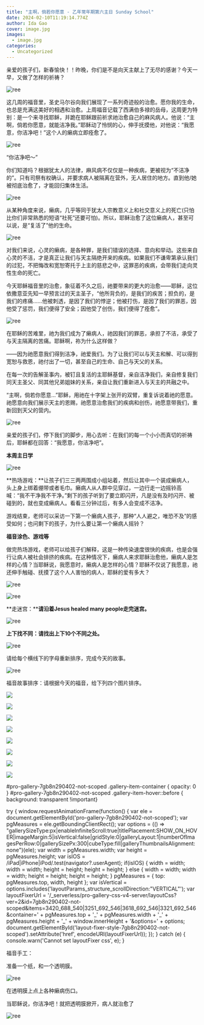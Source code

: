 ```yaml
---
title: "主啊，倘若你愿意 - 乙年常年期第六主日 Sunday School"
date: 2024-02-10T11:19:14.774Z
author: Ida Gao
cover: image.jpg
images:
  - image.jpg
categories:
  - Uncategorized
---
```


亲爱的孩子们，新春愉快！！昨晚，你们是不是向天主献上了无尽的感谢？今天一早，又做了怎样的祈祷？

<!--more-->

  

![ree](https://static.wixstatic.com/media/55472c_bc9f1f84663442cda52545516e79e55c~mv2.jpg)

  

这几周的福音里，圣史马尔谷向我们展现了一系列奇迹般的治愈。愿你我的生命，也总是充满这美好的相遇和治愈。上周福音记载了西满伯多禄的岳母，这周更为特别：是一个来寻找耶稣，并跪在耶稣跟前祈求祂治愈自己的麻风病人。他说：“主啊，倘若你愿意，就能洁净我。”耶稣动了怜悯的心，伸手抚摸他，对他说：“我愿意，你洁净吧！”这个人的癞病立即痊愈了。

  

![ree](https://static.wixstatic.com/media/55472c_17a01662ced64bd68058630cf3e75c22~mv2.jpg)

  

“你洁净吧～”

  

你们知道吗？根据犹太人的法律，麻风病不仅仅是一种疾病，更被视为“不洁净的”。只有司祭有权确认，并要求病人被隔离在营外，无人居住的地方。直到他/她被彻底治愈了，才能回归集体生活。

  

  

![ree](https://static.wixstatic.com/media/55472c_c1213af084594901b9378242b8e5bb90~mv2.jpg)

  

从某种角度来说，癞病，几乎等同于犹太人宗教意义上和社交意义上的死亡(只怕比你们非常熟悉的短语“社死”还要可怕)。所以，耶稣治愈了这位癞病人，甚至可以说，是“复活了”他的生命。

  

  

![ree](https://static.wixstatic.com/media/55472c_c8339877374943ed9da19060b8935a65~mv2.png)

  

  

对我们来说，心灵的癞病，是各种罪，是我们错误的选择、意向和举动。这些来自心灵的不洁，才是真正让我们与天主隔绝开来的疾病。如果我们不谦卑第承认我们的过犯，不把悔改和宽恕寄托于上主的慈悲之中，这罪恶的疾病，会带我们走向灵性生命的死亡。

  

今天耶稣福音里的治愈，象征着不久之后，祂要带来的更大的治愈——耶稣，这位依撒意亚先知一早预言过的天主圣子，“他所背负的，是我们的疾苦；担负的，是我们的疼痛……他被刺透，是因了我们的悖逆；他被打伤，是因了我们的罪恶，因他受了惩罚，我们便得了安全；因他受了创伤，我们便得了痊愈”。

  

![ree](https://static.wixstatic.com/media/55472c_7602b171e2154b308fb28472189e6a86~mv2.jpeg/v1/fill/w_147,h_83,al_c,q_80,usm_0.66_1.00_0.01,blur_2,enc_avif,quality_auto/55472c_7602b171e2154b308fb28472189e6a86~mv2.jpeg)

  

在耶稣的苦难里，祂为我们成为了癞病人，祂因我们的罪恶，承担了不洁，承受了与天主隔离的苦痛。耶稣啊，祢为什么这样做？

  

——因为祂愿意我们得到洁净，祂爱我们。为了让我们可以与天主和解、可以得到宽恕与救恩，祂付出了一切，甚至自己的生命、自己与天父的关系。

  

在每一次的告解圣事内，被钉且复活的主耶稣基督，亲自洁净我们，亲自修复我们同天主圣父、同其他兄弟姐妹的关系，亲自让我们重新进入与天主的共融之中。

  

“主啊，倘若你愿意…”耶稣，用祂在十字架上张开的双臂，重复诉说着祂的愿意。祂愿意向我们展示天主的恩赐，祂愿意治愈我们的疾病和创伤，祂愿意带我们，重新回到天父的营内。

  

![ree](https://static.wixstatic.com/media/55472c_4b325cc1918d4e118dc3a295a4de83c9~mv2.jpg)

  

亲爱的孩子们，停下我们的脚步，用心去听：在我们的每一个小小而真切的祈祷后，耶稣都在回答：“我愿意，你洁净吧”。

  

**本周主日学**

  

![ree](https://static.wixstatic.com/media/55472c_6f07351e2a8e4e59aa68354f51c91fb4~mv2.webp/v1/fill/w_90,h_90,al_c,q_80,usm_0.66_1.00_0.01,blur_2,enc_avif,quality_auto/55472c_6f07351e2a8e4e59aa68354f51c91fb4~mv2.webp)

**热场游戏：**让孩子们三三两两围成小组站着，然后让其中一个装成癞病人，头上身上绑着绷带或者毛巾。癞病人从人群中见穿过，一边行走一边摇铃高喊：“我不干净我不干净。”剩下的孩子听到了要立即闪开，凡是没有及时闪开、被碰到的，就也变成癞病人。看看三分钟过后，有多人会变成不洁净。

游戏结束，老师可以采访一下第一个癞病人孩子，那种“人人避之，唯恐不及”的感受如何；也问剩下的孩子，为什么要让第一个癞病人摇铃？

  

  

**福音涂色、游戏等**

  

做完热场游戏，老师可以给孩子们解释，这是一种传染速度很快的疾病，也是会强行让病人被社会排挤的疾病。在这种情况下，癞病人来求耶稣治愈他，癞病人是怎样的心情？当耶稣说，我愿意时，癞病人是怎样的心情？耶稣不仅说了我愿意，祂还伸手触碰、抚摸了这个人人害怕的病人，耶稣的爱有多大？

  

![ree](https://static.wixstatic.com/media/55472c_6c7bfad76df747f68d35d66d77feeeaf~mv2.png)

  

  

![ree](https://static.wixstatic.com/media/55472c_47a7f11022444593849342605d756592~mv2.jpg)

  

**走迷宫：****请沿着Jesus healed many people走完迷宫。**

  

![ree](https://static.wixstatic.com/media/55472c_f2c74346657c402fbdcae1d507317332~mv2.png)

  

**上下找不同：请找出上下10个不同之处。**

  

![ree](https://static.wixstatic.com/media/55472c_1be2d5de35ec405c9b376d0d9d7dff45~mv2.png)

  

请给每个横线下的字母重新排序，完成今天的故事。

  

![ree](https://static.wixstatic.com/media/55472c_83eceb9059ad4397b00ddba1fc95007e~mv2.png)

  

福音故事排序：请根据今天的福音，给下列四个图片排序。

![](https://static.wixstatic.com/media/55472c_1a28780e74a04f2d9c195fc700b185ae~mv2.png)

![](https://static.wixstatic.com/media/55472c_1a28780e74a04f2d9c195fc700b185ae~mv2.png)

![](https://static.wixstatic.com/media/55472c_396a7a5715664c7885deb15180314f97~mv2.png)

![](https://static.wixstatic.com/media/55472c_396a7a5715664c7885deb15180314f97~mv2.png)

![](https://static.wixstatic.com/media/55472c_af5d4b25d88f442fab036fea7a9cf280~mv2.png)

![](https://static.wixstatic.com/media/55472c_af5d4b25d88f442fab036fea7a9cf280~mv2.png)

![](https://static.wixstatic.com/media/55472c_bfba7d64614540c0b45528b92b464624~mv2.png)

![](https://static.wixstatic.com/media/55472c_bfba7d64614540c0b45528b92b464624~mv2.png)

#pro-gallery-7gb8n290402-not-scoped .gallery-item-container { opacity: 0 } #pro-gallery-7gb8n290402-not-scoped .gallery-item-hover::before { background: transparent !important}

try { window.requestAnimationFrame(function() { var ele = document.getElementById('pro-gallery-7gb8n290402-not-scoped'); var pgMeasures = ele.getBoundingClientRect(); var options = (() => "gallerySizeType:px|enableInfiniteScroll:true|titlePlacement:SHOW\_ON\_HOVER|imageMargin:5|isVertical:false|gridStyle:0|galleryLayout:1|numberOfImagesPerRow:0|gallerySizePx:300|cubeType:fill|galleryThumbnailsAlignment:none")(ele); var width = pgMeasures.width; var height = pgMeasures.height; var isIOS = /iPad|iPhone|iPod/.test(navigator?.userAgent); if(isIOS) { width = width; width = width; height = height; height = height; } else { width = width; width = width; height = height; height = height; } pgMeasures = { top: pgMeasures.top, width, height }; var isVertical = options.includes('layoutParams\_structure\_scrollDirection:"VERTICAL"'); var layoutFixerUrl = '/\_serverless/pro-gallery-css-v4-server/layoutCss?ver=2&id=7gb8n290402-not-scoped&items=3420\_688\_540|3251\_692\_546|3618\_692\_546|3321\_692\_546&container=' + pgMeasures.top + '\_' + pgMeasures.width + '\_' + pgMeasures.height + '\_' + window.innerHeight + '&options=' + options; document.getElementById('layout-fixer-style-7gb8n290402-not-scoped').setAttribute('href', encodeURI(layoutFixerUrl)); }); } catch (e) { console.warn('Cannot set layoutFixer css', e); }

  

福音手工：

  

准备一个纸，和一个透明膜。

![ree](https://static.wixstatic.com/media/55472c_9ae65b1eeaf9462b9748fa0c7bbea000~mv2.jpg)

在透明膜上点上各种癞病伤口。

当耶稣说，你洁净吧！就把透明膜掀开，病人就治愈了

![ree](https://static.wixstatic.com/media/55472c_307a114a9e724d5b9501f34127a7301a~mv2.jpg)
